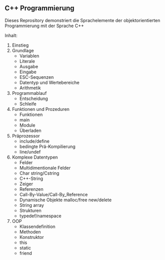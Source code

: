 C++ Programmierung
------------------

Dieses Reprository demonstriert die Sprachelemente der
objektorientierten Programmierung mit der Sprache C++ 

Inhalt:
1. Einstieg
2. Grundlage
	- Variablen
	- Literale
	- Ausgabe
	- Eingabe
	- ESC-Sequenzen
	- Datentyp und Wertebereiche
	- Arithmetik
3. Programmablauf
	- Entscheidung
	- Schleife
4. Funktionen und Prozeduren
	- Funktionen
	- main
	- Module
	- Überladen
5. Präprozessor
	- include/define
	- bedingte Prä-Kompilierung
	- line/undef
6. Komplexe Datentypen
	- Felder
	- Multidimentionale Felder
	- Char string/Cstring
	- C++-String
	- Zeiger
	- Referenzen
	- Call-By-Value/Call-By_Reference
	- Dynamische Objekte malloc/free new/delete
	- String array
	- Strukturen
	- typedef/namespace
7. OOP
	- Klassendefinition
	- Methoden
	- Konstruktor
	- this
	- static
	- friend